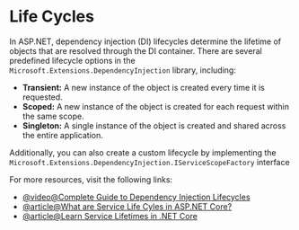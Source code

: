 # Life Cycles

In ASP.NET, dependency injection (DI) lifecycles determine the lifetime of objects that are resolved through the DI container. There are several predefined lifecycle options in the `Microsoft.Extensions.DependencyInjection` library, including:

- **Transient:** A new instance of the object is created every time it is requested.
- **Scoped:** A new instance of the object is created for each request within the same scope.
- **Singleton:** A single instance of the object is created and shared across the entire application.

Additionally, you can also create a custom lifecycle by implementing the `Microsoft.Extensions.DependencyInjection.IServiceScopeFactory` interface

For more resources, visit the following links:

- [@video@Complete Guide to Dependency Injection Lifecycles](https://www.youtube.com/watch?v=wA5bPsv2CLA)
- [@article@What are Service Life Cyles in ASP.NET Core?](https://endjin.com/blog/2022/09/service-lifetimes-in-aspnet-core)
- [@article@Learn Service Lifetimes in .NET Core](https://henriquesd.medium.com/dependency-injection-and-service-lifetimes-in-net-core-ab9189349420)
